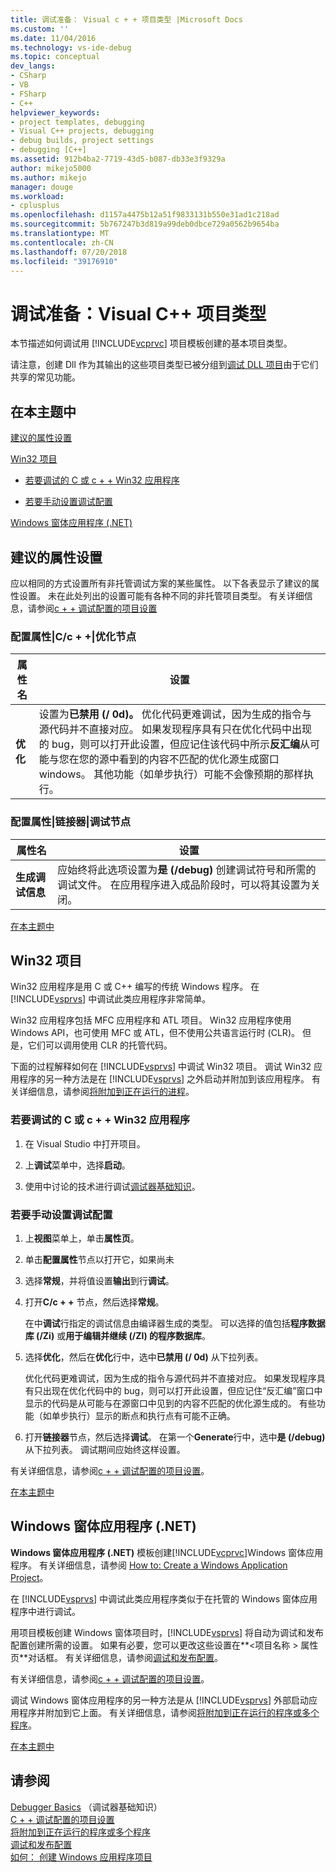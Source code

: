 ```yaml
---
title: 调试准备： Visual c + + 项目类型 |Microsoft Docs
ms.custom: ''
ms.date: 11/04/2016
ms.technology: vs-ide-debug
ms.topic: conceptual
dev_langs:
- CSharp
- VB
- FSharp
- C++
helpviewer_keywords:
- project templates, debugging
- Visual C++ projects, debugging
- debug builds, project settings
- debugging [C++]
ms.assetid: 912b4ba2-7719-43d5-b087-db33e3f9329a
author: mikejo5000
ms.author: mikejo
manager: douge
ms.workload:
- cplusplus
ms.openlocfilehash: d1157a4475b12a51f9833131b550e31ad1c218ad
ms.sourcegitcommit: 5b767247b3d819a99deb0dbce729a0562b9654ba
ms.translationtype: MT
ms.contentlocale: zh-CN
ms.lasthandoff: 07/20/2018
ms.locfileid: "39176910"
---
```

# <a name="debugging-preparation-visual-c-project-types"></a>调试准备：Visual C++ 项目类型
本节描述如何调试用 [!INCLUDE[vcprvc](../code-quality/includes/vcprvc_md.md)] 项目模板创建的基本项目类型。  
  
 请注意，创建 Dll 作为其输出的这些项目类型已被分组到[调试 DLL 项目](../debugger/debugging-dll-projects.md)由于它们共享的常见功能。  
  
##  <a name="BKMK_In_this_topic"></a> 在本主题中  
 [建议的属性设置](#BKMK_Recommended_Property_Settings)  
  
 [Win32 项目](#BKMK_Win32_Projects)  
  
-   [若要调试的 C 或 c + + Win32 应用程序](#BKMK_To_debug_a_C_or_C___Win32_application)  
  
-   [若要手动设置调试配置](#BKMK_To_manually_set_a_Debug_configuration)  
  
 [Windows 窗体应用程序 (.NET)](#BKMK_Windows_Forms_Applications___NET_)  
  
##  <a name="BKMK_Recommended_Property_Settings"></a> 建议的属性设置  
 应以相同的方式设置所有非托管调试方案的某些属性。 以下各表显示了建议的属性设置。 未在此处列出的设置可能有各种不同的非托管项目类型。 有关详细信息，请参阅[c + + 调试配置的项目设置](../debugger/project-settings-for-a-cpp-debug-configuration.md)  
  
### <a name="configuration-properties-124-cc-124-optimization-node"></a>配置属性&#124;C/c + +&#124;优化节点  
  
|属性名|设置|  
|-------------------|-------------|  
|**优化**|设置为**已禁用 (/ 0d)。** 优化代码更难调试，因为生成的指令与源代码并不直接对应。 如果发现程序具有只在优化代码中出现的 bug，则可以打开此设置，但应记住该代码中所示**反汇编**从可能与您在您的源中看到的内容不匹配的优化源生成窗口windows。 其他功能（如单步执行）可能不会像预期的那样执行。|  
  
### <a name="configuration-properties-124-linker-124-debugging-node"></a>配置属性&#124;链接器&#124;调试节点  
  
|属性名|设置|  
|-------------------|-------------|  
|**生成调试信息**|应始终将此选项设置为**是 (/debug)** 创建调试符号和所需的调试文件。 在应用程序进入成品阶段时，可以将其设置为关闭。|  
  
 [在本主题中](../debugger/debugging-preparation-visual-cpp-project-types.md#BKMK_In_this_topic)  
  
##  <a name="BKMK_Win32_Projects"></a> Win32 项目  
 Win32 应用程序是用 C 或 C++ 编写的传统 Windows 程序。 在 [!INCLUDE[vsprvs](../code-quality/includes/vsprvs_md.md)] 中调试此类应用程序非常简单。  
  
 Win32 应用程序包括 MFC 应用程序和 ATL 项目。 Win32 应用程序使用 Windows API，也可使用 MFC 或 ATL，但不使用公共语言运行时 (CLR)。 但是，它们可以调用使用 CLR 的托管代码。  
  
 下面的过程解释如何在 [!INCLUDE[vsprvs](../code-quality/includes/vsprvs_md.md)] 中调试 Win32 项目。 调试 Win32 应用程序的另一种方法是在 [!INCLUDE[vsprvs](../code-quality/includes/vsprvs_md.md)] 之外启动并附加到该应用程序。 有关详细信息，请参阅[将附加到正在运行的进程](../debugger/attach-to-running-processes-with-the-visual-studio-debugger.md)。  
  
###  <a name="BKMK_To_debug_a_C_or_C___Win32_application"></a> 若要调试的 C 或 c + + Win32 应用程序  
  
1.  在 Visual Studio 中打开项目。  
  
2.  上**调试**菜单中，选择**启动**。  
  
3.  使用中讨论的技术进行调试[调试器基础知识](../debugger/getting-started-with-the-debugger.md)。  
  
###  <a name="BKMK_To_manually_set_a_Debug_configuration"></a> 若要手动设置调试配置  
  
1.  上**视图**菜单上，单击**属性页**。  
  
2.  单击**配置属性**节点以打开它，如果尚未  
  
3.  选择**常规**，并将值设置**输出**到行**调试**。  
  
4.  打开**C/c + +** 节点，然后选择**常规**。  
  
     在中**调试**行指定的调试信息由编译器生成的类型。 可以选择的值包括**程序数据库 (/Zi)** 或**用于编辑并继续 (/ZI) 的程序数据库**。  
  
5.  选择**优化**，然后在**优化**行中，选中**已禁用 (/ 0d)** 从下拉列表。  
  
     优化代码更难调试，因为生成的指令与源代码并不直接对应。 如果发现程序具有只出现在优化代码中的 bug，则可以打开此设置，但应记住“反汇编”窗口中显示的代码是从可能与在源窗口中见到的内容不匹配的优化源生成的。 有些功能（如单步执行）显示的断点和执行点有可能不正确。  
  
6.  打开**链接器**节点，然后选择**调试**。 在第一个**Generate**行中，选中**是 (/debug)** 从下拉列表。 调试期间应始终这样设置。  
  
 有关详细信息，请参阅[c + + 调试配置的项目设置](../debugger/project-settings-for-a-cpp-debug-configuration.md)。  
  
 [在本主题中](../debugger/debugging-preparation-visual-cpp-project-types.md#BKMK_In_this_topic)  
  
##  <a name="BKMK_Windows_Forms_Applications___NET_"></a> Windows 窗体应用程序 (.NET)  
 **Windows 窗体应用程序 (.NET)** 模板创建[!INCLUDE[vcprvc](../code-quality/includes/vcprvc_md.md)]Windows 窗体应用程序。 有关详细信息，请参阅 [How to: Create a Windows Application Project](http://msdn.microsoft.com/en-us/b2f93fed-c635-4705-8d0e-cf079a264efa)。  
  
 在 [!INCLUDE[vsprvs](../code-quality/includes/vsprvs_md.md)] 中调试此类应用程序类似于在托管的 Windows 窗体应用程序中进行调试。  
  
 用项目模板创建 Windows 窗体项目时，[!INCLUDE[vsprvs](../code-quality/includes/vsprvs_md.md)] 将自动为调试和发布配置创建所需的设置。 如果有必要，您可以更改这些设置在**\<项目名称 > 属性页**对话框。 有关详细信息，请参阅[调试和发布配置](../debugger/how-to-set-debug-and-release-configurations.md)。  
  
 有关详细信息，请参阅[c + + 调试配置的项目设置](../debugger/project-settings-for-a-cpp-debug-configuration.md)。  
  
 调试 Windows 窗体应用程序的另一种方法是从 [!INCLUDE[vsprvs](../code-quality/includes/vsprvs_md.md)] 外部启动应用程序并附加到它上面。 有关详细信息，请参阅[将附加到正在运行的程序或多个程序](../debugger/attach-to-running-processes-with-the-visual-studio-debugger.md)。  
  
 [在本主题中](../debugger/debugging-preparation-visual-cpp-project-types.md#BKMK_In_this_topic)  
  
## <a name="see-also"></a>请参阅  
 [Debugger Basics](../debugger/getting-started-with-the-debugger.md) （调试器基础知识）  
 [C + + 调试配置的项目设置](../debugger/project-settings-for-a-cpp-debug-configuration.md)   
 [将附加到正在运行的程序或多个程序](../debugger/attach-to-running-processes-with-the-visual-studio-debugger.md)   
 [调试和发布配置](../debugger/how-to-set-debug-and-release-configurations.md)   
 [如何： 创建 Windows 应用程序项目](http://msdn.microsoft.com/en-us/b2f93fed-c635-4705-8d0e-cf079a264efa)